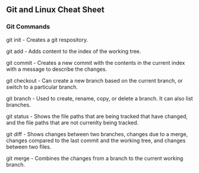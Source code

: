 ## Git and Linux Cheat Sheet

### Git Commands
git init - Creates a git respository.

git add - Adds content to the index of the working tree.

git commit - Creates a new commit with the contents in the current index with a message to describe the changes.

git checkout - Can create a new branch based on the current branch, or switch to a particular branch.

git branch - Used to create, rename, copy, or delete a branch. It can also list branches.

git status - Shows the file paths that are being tracked that have changed, and the file paths that are not currenlty being tracked.

git diff - Shows changes between two branches, changes due to a merge, changes compared to the last commit and the working tree, and changes between two files.

git merge - Combines the changes from a branch to the current working branch. 
